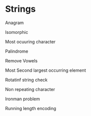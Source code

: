 # Strings

Anagram

Isomorphic

Most ocuuring character

Palindrome

Remove Vowels

Most Second largest occurring element

Rotatinf string check

Non repeating character

Ironman problem

Running length encoding
